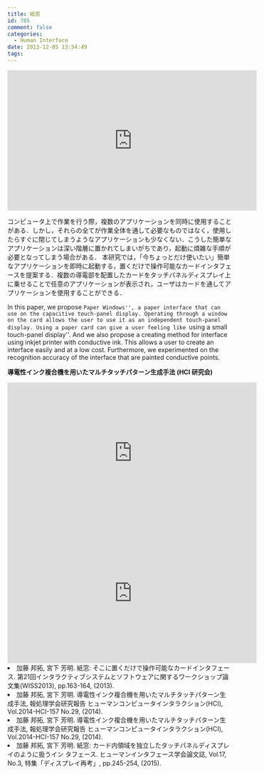 ```yaml
---
title: 紙窓
id: 785
comment: false
categories:
  - Human Interface
date: 2013-12-05 13:54:49
tags:
---
```



<iframe width="560" height="315" src="https://www.youtube.com/embed/5kOsq-99qUk" frameborder="0" allowfullscreen></iframe>

<!--more-->
コンピュータ上で作業を行う際，複数のアプリケーションを同時に使用することがある．しかし，それらの全てが作業全体を通して必要なものではなく，使用したらすぐに閉じてしまうようなアプリケーションも少なくない．こうした簡単なアプリケーションは深い階層に置かれてしまいがちであり，起動に煩雑な手順が必要となってしまう場合がある．
本研究では，「今ちょっとだけ使いたい」簡単なアプリケーションを即時に起動する，置くだけで操作可能なカードインタフェースを提案する．複数の導電部を配置したカードをタッチパネルディスプレイ上に乗せることで任意のアプリケーションが表示され，ユーザはカードを通してアプリケーションを使用することができる．

In this paper, we propose ``Paper Windows'', a paper interface that can use on the capacitive touch-panel display. Operating through a window on the card allows the user to use it as an independent touch-panel display. Using a paper card can give a user feeling like ``using a small touch-panel display''.  And we also propose a creating method for interface using inkjet printer with conductive ink. This allows a user to create an interface easily and at a low cost. Furthermore, we experimented on the recognition accuracy of the interface that are painted conductive points.

**導電性インク複合機を用いたマルチタッチパターン生成手法 (HCI 研究会)**

<iframe width="560" height="315" src="https://www.youtube.com/embed/nG6rgd1Dyvs" frameborder="0" allowfullscreen></iframe>



<iframe width="560" height="315" src="https://www.youtube.com/embed/SjwRp6EJvUQ" frameborder="0" allowfullscreen></iframe>

<!--more-->

<ur>
<li>加藤 邦拓, 宮下 芳明. 紙窓: そこに置くだけで操作可能なカードインタフェース. 第21回インタラクティブシステムとソフトウェアに関するワークショップ論文集(WISS2013), pp.163-164, (2013).</li>
<li>加藤 邦拓, 宮下 芳明. 導電性インク複合機を用いたマルチタッチパターン生成手法, 報処理学会研究報告 ヒューマンコンピュータインタラクション(HCI), Vol.2014-HCI-157 No.29, (2014).</li>
<li>加藤 邦拓, 宮下 芳明. 導電性インク複合機を用いたマルチタッチパターン生成手法, 報処理学会研究報告 ヒューマンコンピュータインタラクション(HCI), Vol.2014-HCI-157 No.29, (2014).</li>
<li>加藤 邦拓, 宮下 芳明. 紙窓: カード内領域を独立したタッチパネルディスプレイのように扱うイン タフェース. ヒューマンインタフェース学会論文誌, Vol.17, No.3, 特集「ディスプレイ再考」, pp.245-254, (2015).</li>
</ur>
